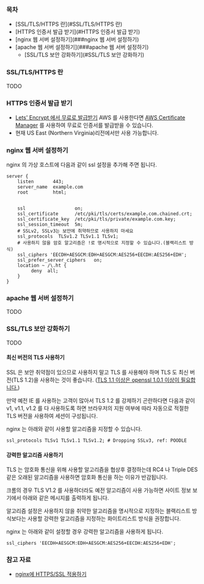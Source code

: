 ### 목차 

* [SSL/TLS/HTTPS 란](#SSL/TLS/HTTPS 란)
* [HTTPS 인증서 발급 받기](#HTTPS 인증서 발급 받기)
* [nginx 웹 서버 설정하기](###nginx 웹 서버 설정하기)
* [apache 웹 서버 설정하기](###apache 웹 서버 설정하기)
  * [SSL/TLS 보안 강화하기](#SSL/TLS 보안 강화하기)


### SSL/TLS/HTTPS 란
TODO


### HTTPS 인증서 발급 받기

* [Lets' Encrypt 에서 무료로 발급받기](https://blog.outsider.ne.kr/1178)
AWS 를 사용한다면 [AWS Certificate Manager](https://aws.amazon.com/ko/certificate-manager/) 를 사용하여 무료로 인증서를 발급받을 수 있습니다.
* 현재 US East (Northern Virginia)리전에서만 사용 가능합니다.


### nginx 웹 서버 설정하기

nginx 의 가상 호스트에 다음과 같이 ssl 설정을 추가해 주면 됩니다.

```
server {
    listen       443;
    server_name  example.com
    root         html;
 
 
    ssl                  on;
    ssl_certificate      /etc/pki/tls/certs/example.com.chained.crt;
    ssl_certificate_key  /etc/pki/tls/private/example.com.key;
    ssl_session_timeout  5m;
    # SSLv2, SSLv3는 보안에 취약하므로 사용하지 마세요
    ssl_protocols  TLSv1.2 TLSv1.1 TLSv1;
    # 사용하지 않을 암호 알고리즘은 !로 명시적으로 지정할 수 있습니다.(블랙리스트 방식) 	
    ssl_ciphers 'EECDH+AESGCM:EDH+AESGCM:AES256+EECDH:AES256+EDH';
    ssl_prefer_server_ciphers   on;
    location ~ /\.ht {
         deny  all;
    }
}
```


### apache 웹 서버 설정하기

TODO


### SSL/TLS 보안 강화하기

TODO

#### 최신 버전의 TLS 사용하기

SSL 은 보안 취약점이 있으므로 사용하지 말고 TLS 를 사용해야 하며 TLS 도 최신 버전(TLS 1.2)을 사용하는 것이 좋습니다. ([TLS 1.1 이상은 openssl 1.0.1 이상이 필요합니다.](http://nginx.org/en/docs/http/ngx_http_ssl_module.html#ssl_protocols))

만약 예전 IE 를 사용하는 고객이 많아서 TLS 1.2 를 강제하기 곤란하다면 다음과 같이 v1, v1.1, v1.2 를 다 사용하도록 하면 브라우저의 지원 여부에 따라 자동으로 적절한 TLS 버전을 사용하여 세션이 구성됩니다. 

nginx 는 아래와 같이 사용할 알고리즘을 지정할 수 있습니다.
```
ssl_protocols TLSv1 TLSv1.1 TLSv1.2; # Dropping SSLv3, ref: POODLE
```

#### 강력한 알고리즘 사용하기

TLS 는 암호화 통신을 위해 사용할 알고리즘을 협상후 결정하는데 RC4 나 Triple DES 같은 오래된 알고리즘을 사용하면 암호화 통신을 하는 이유가 반감됩니다.

크롬의 경우 TLS V1.2 를 사용하더라도 예전 알고리즘이 사용 가능하면 사이트 정보 보기에서 아래와 같은 메시지를 출력하게 됩니다.

알고리즘 설정은 사용하지 않을 취약한 알고리즘을 명시적으로 지정하는 블랙리스트 방식보다는 사용할 강력한 알고리즘을 지정하는 화이트리스트 방식을 권장합니다.

nginx 는 아래와 같이 설정할 경우 강력한 알고리즘을 사용하게 됩니다.
```
ssl_ciphers 'EECDH+AESGCM:EDH+AESGCM:AES256+EECDH:AES256+EDH';
```


### 참고 자료
* [nginx에 HTTPS/SSL 적용하기](https://www.lesstif.com/pages/viewpage.action?pageId=27984443)

